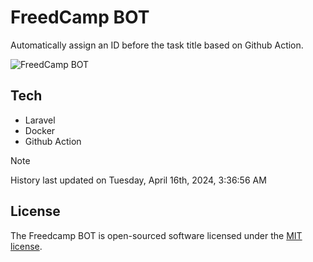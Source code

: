 # FreedCamp BOT

Automatically assign an ID before the task title based on Github Action.

![FreedCamp BOT](https://repository-images.githubusercontent.com/737932867/7d34798b-2680-471c-b089-a78a718d3d6a)

## Tech

- Laravel
- Docker
- Github Action

> [!NOTE]  
> History last updated on Tuesday, April 16th, 2024, 3:36:56 AM

## License

The Freedcamp BOT is open-sourced software licensed under the [MIT license](https://opensource.org/licenses/MIT).
